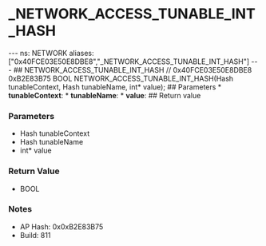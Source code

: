 # _NETWORK_ACCESS_TUNABLE_INT_HASH

--- ns: NETWORK aliases: ["0x40FCE03E50E8DBE8","_NETWORK_ACCESS_TUNABLE_INT_HASH"] --- ## NETWORK_ACCESS_TUNABLE_INT_HASH  // 0x40FCE03E50E8DBE8 0xB2E83B75 BOOL NETWORK_ACCESS_TUNABLE_INT_HASH(Hash tunableContext, Hash tunableName, int* value);   ## Parameters * **tunableContext**: * **tunableName**: * **value**:  ## Return value

### Parameters
* Hash tunableContext
* Hash tunableName
* int* value

### Return Value
* BOOL

### Notes
* AP Hash: 0x0xB2E83B75
* Build: 811

